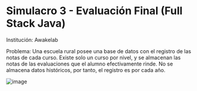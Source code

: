 # Simulacro 3 - Evaluación Final (Full Stack Java)
Institución: Awakelab

Problema:
Una escuela rural posee una base de datos con el registro de las notas de cada curso. Existe solo
un curso por nivel, y se almacenan las notas de las evaluaciones que el alumno efectivamente
rinde. No se almacena datos históricos, por tanto, el registro es por cada año.

![image](https://user-images.githubusercontent.com/60719493/114459779-fb707c80-9bae-11eb-9145-b0028efc1b12.png)
